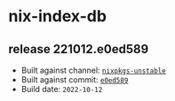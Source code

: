 # nix-index-db
## release 221012.e0ed589
- Built against channel: [`nixpkgs-unstable`](https://github.com/nixos/nixpkgs/tree/nixpkgs-unstable)
- Built against commit: [`e0ed589`](https://github.com/NixOS/nixpkgs/commit/e0ed589d7422c1d7a1bdd1e81289e2428c6ec2a3)
- Build date: `2022-10-12`
